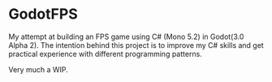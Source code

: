 # GodotFPS

My attempt at building an FPS game using C# (Mono 5.2) in Godot(3.0 Alpha 2). The intention behind this project is to improve my C# skills and get practical experience with different programming patterns.

Very much a WIP.